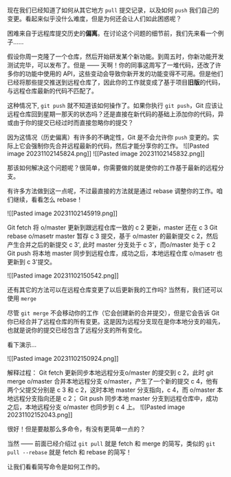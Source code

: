 现在我们已经知道了如何从其它地方 `pull` 提交记录，以及如何 `push` 我们自己的变更。看起来似乎没什么难度，但是为何还会让人们如此困惑呢？

困难来自于远程库提交历史的**偏离**。在讨论这个问题的细节前，我们先来看一个例子……

假设你周一克隆了一个仓库，然后开始研发某个新功能。到周五时，你新功能开发测试完毕，可以发布了。但是 —— 天啊！你的同事这周写了一堆代码，还改了许多你的功能中使用的 API，这些变动会导致你新开发的功能变得不可用。但是他们已经将那些提交推送到远程仓库了，因此你的工作就变成了基于项目**旧版**的代码，与远程仓库最新的代码不匹配了。

这种情况下, `git push` 就不知道该如何操作了。如果你执行 `git push`，Git 应该让远程仓库回到星期一那天的状态吗？还是直接在新代码的基础上添加你的代码，异或由于你的提交已经过时而直接忽略你的提交？

因为这情况（历史偏离）有许多的不确定性，Git 是不会允许你 `push` 变更的。实际上它会强制你先合并远程最新的代码，然后才能分享你的工作。
![[Pasted image 20231102145824.png]] ![[Pasted image 20231102145832.png]]

那该如何解决这个问题呢？很简单，你需要做的就是使你的工作基于最新的远程分支。

有许多方法做到这一点呢，不过最直接的方法就是通过 rebase 调整你的工作。咱们继续，看看怎么 rebase！


![[Pasted image 20231102145919.png]]

Git fetch 将 o/master 更新到跟远程仓库一致的 c 2 更新，master 还在 c 3
Git rebase o/masetr  master 暂存 c 3 提交，基于 o/master 的最新提交 c 2，然后产生合并之后的新提交 c 3', 此时 master 分支处于 c 3'，而o/master 处于 c 2
Git push 将本地 master 同步到远程仓库，成功之后，本地远程仓库 o/masetr 也更新到 c 3'提交。


![[Pasted image 20231102150542.png]]


还有其它的方法可以在远程仓库变更了以后更新我的工作吗? 当然有，我们还可以使用 `merge`

尽管 `git merge` 不会移动你的工作（它会创建新的合并提交），但是它会告诉 Git 你已经合并了远程仓库的所有变更。这是因为远程分支现在是你本地分支的祖先，也就是说你的提交已经包含了远程分支的所有变化。

看下演示...

![[Pasted image 20231102150924.png]]

解释过程：
Git fetch 更新同步本地远程分支o/master 的提交到 c 2，此时
git merge o/master 合并本地远程分支 o/master，产生了一个新的提交 c 4，他有两个父提交分别是 c 3 和 c 2，这时本地 master 分支指向，c 4，而 o/master 本地远程分支指向还是 c 2；
Git push 同步本地 master 分支到远程仓库中，成功之后，本地远程分支 o/master 也同步到 c 4 上。
![[Pasted image 20231102152043.png]]

很好！但是要敲那么多命令，有没有更简单一点的？

当然 —— 前面已经介绍过 `git pull` 就是 fetch 和 merge 的简写，类似的 `git pull --rebase` 就是 fetch 和 rebase 的简写！

让我们看看简写命令是如何工作的。